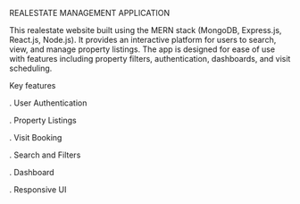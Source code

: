 REALESTATE MANAGEMENT APPLICATION
  
  This realestate website built using the MERN stack (MongoDB, Express.js, React.js, Node.js). It provides an interactive platform for users to search, view, and manage property listings. The app is designed for      ease of use with features including property filters, authentication, dashboards, and visit scheduling.

Key features

 
   . User Authentication
 
   . Property Listings
 
   . Visit Booking

   . Search and Filters
 
   . Dashboard
 
   . Responsive UI



 
